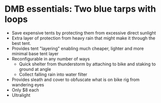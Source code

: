 # DMB essentials: Two blue tarps with loops

* Save expensive tents by protecting them from excessive direct sunlight
* Extra layer of protection from heavy rain that might make it through the best tent.
* Provides tent "layering" enabling much cheaper, lighter and more minimal base tent layer
* Reconfigurable in any number of ways
    * Quick shelter from thunderstorm by attaching to bike and staking to ground at angle
    * Collect falling rain into water filter
* Provides sleath and cover to obfuscate what is on bike rig from wandering eyes
* Only $8 each
* Ultralight

